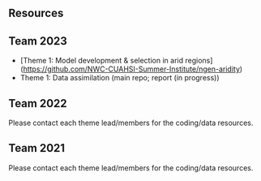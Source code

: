 ## Resources
## Team 2023
- [Theme 1: Model development & selection in arid regions] (https://github.com/NWC-CUAHSI-Summer-Institute/ngen-aridity)
- Theme 1: Data assimilation (main repo; report (in progress))


## Team 2022
Please contact each theme lead/members for the coding/data resources. 

## Team 2021
Please contact each theme lead/members for the coding/data resources. 

<!--
Feel free to add your 
-->

<!--

**Here are some ideas to get you started:**

🙋‍♀️ A short introduction - what is your organization all about?
🌈 Contribution guidelines - how can the community get involved?
👩‍💻 Useful resources - where can the community find your docs? Is there anything else the community should know?
🍿 Fun facts - what does your team eat for breakfast?
🧙 Remember, you can do mighty things with the power of [Markdown](https://docs.github.com/github/writing-on-github/getting-started-with-writing-and-formatting-on-github/basic-writing-and-formatting-syntax)
-->
